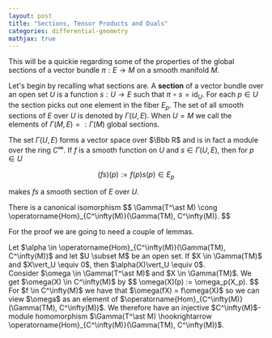 ```yaml
---
layout: post
title: "Sections, Tensor Products and Duals"
categories: differential-geometry
mathjax: true
---
```


This will be a quickie regarding some of the properties of the global sections of a vector bundle $\pi : E \to M$ on a smooth manifold $M$.

Let's begin by recalling what sections are. A <b>section</b> of a vector bundle over an open set $U$ is a function $s : U \to E$ such that $\pi \circ s = \operatorname{id}_U$. For each $p \in U$ the section picks out one element in the fiber $E_p$. The set of all smooth sections of $E$ over $U$ is denoted by $\Gamma(U,E)$. When $U = M$ we call the elements of $\Gamma(M,E) =: \Gamma(M)$ global sections.

The set $\Gamma(U,E)$ forms a vector space over $\Bbb R$ and is in fact a module over the ring $C^\infty$. If $f$ is a smooth function on $U$ and $s \in \Gamma(U,E)$, then for $p \in U$

$$
(fs)(p) := f(p)s(p) \in E_p
$$

makes $fs$ a smooth section of $E$ over $U$.

<div class="proposition" text="1.">
There is a canonical isomorphism 
$$
\Gamma(T^\ast M) \cong \operatorname{Hom}_{C^\infty(M)}(\Gamma(TM), C^\infty(M)).
$$
</div>

For the proof we are going to need a couple of lemmas.

<div class="lemma">
Let $\alpha \in \operatorname{Hom}_{C^\infty(M)}(\Gamma(TM), C^\infty(M))$ and let $U \subset M$ be an open set. If $X \in \Gamma(TM)$ and $X\vert_U \equiv 0$, then $\alpha(X)\vert_U \equiv 0$.
</div>

<div class="proof">

</div>

<div class="proof" text="Proposition 1">
Consider $\omega \in \Gamma(T^\ast M)$ and $X \in \Gamma(TM)$. We get $\omega(X) \in C^\infty(M)$ by
$$
\omega(X)(p) := \omega_p(X_p).
$$
For $f \in C^\infty(M)$ we have that $\omega(fX) = f\omega(X)$ so we can view $\omega$ as an element of $\operatorname{Hom}_{C^\infty(M)}(\Gamma(TM), C^\infty(M))$. We therefore have an injective $C^\infty(M)$-module homomorphism $\Gamma(T^\ast M) \hookrightarrow \operatorname{Hom}_{C^\infty(M)}(\Gamma(TM), C^\infty(M))$.
</div>
